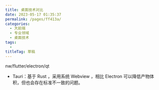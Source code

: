 ```yaml
---
title: 桌面技术对比
date: 2023-05-17 01:35:37
permalink: /pages/ff413a/
categories: 
  - 大前端
  - 专业领域
  - 桌面技术
tags: 
  - 
titleTag: 草稿
---
```

nw/flutter/electron/qt

- Tauri：基于 Rust ，采用系统 Webview ，相比 Electron 可以降低产物体积，但也会存在标准不一致的问题。